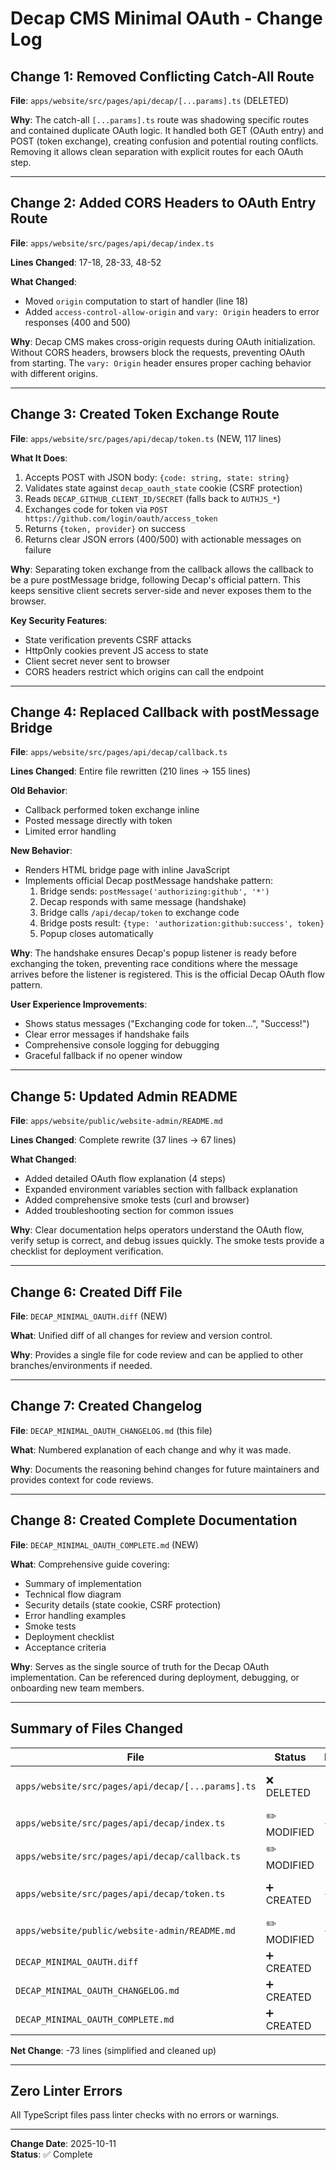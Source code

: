 # Decap CMS Minimal OAuth - Change Log

## Change 1: Removed Conflicting Catch-All Route

**File**: `apps/website/src/pages/api/decap/[...params].ts` (DELETED)

**Why**: The catch-all `[...params].ts` route was shadowing specific routes and contained duplicate OAuth logic. It handled both GET (OAuth entry) and POST (token exchange), creating confusion and potential routing conflicts. Removing it allows clean separation with explicit routes for each OAuth step.

---

## Change 2: Added CORS Headers to OAuth Entry Route

**File**: `apps/website/src/pages/api/decap/index.ts`

**Lines Changed**: 17-18, 28-33, 48-52

**What Changed**:
- Moved `origin` computation to start of handler (line 18)
- Added `access-control-allow-origin` and `vary: Origin` headers to error responses (400 and 500)

**Why**: Decap CMS makes cross-origin requests during OAuth initialization. Without CORS headers, browsers block the requests, preventing OAuth from starting. The `vary: Origin` header ensures proper caching behavior with different origins.

---

## Change 3: Created Token Exchange Route

**File**: `apps/website/src/pages/api/decap/token.ts` (NEW, 117 lines)

**What It Does**:
1. Accepts POST with JSON body: `{code: string, state: string}`
2. Validates state against `decap_oauth_state` cookie (CSRF protection)
3. Reads `DECAP_GITHUB_CLIENT_ID/SECRET` (falls back to `AUTHJS_*`)
4. Exchanges code for token via `POST https://github.com/login/oauth/access_token`
5. Returns `{token, provider}` on success
6. Returns clear JSON errors (400/500) with actionable messages on failure

**Why**: Separating token exchange from the callback allows the callback to be a pure postMessage bridge, following Decap's official pattern. This keeps sensitive client secrets server-side and never exposes them to the browser.

**Key Security Features**:
- State verification prevents CSRF attacks
- HttpOnly cookies prevent JS access to state
- Client secret never sent to browser
- CORS headers restrict which origins can call the endpoint

---

## Change 4: Replaced Callback with postMessage Bridge

**File**: `apps/website/src/pages/api/decap/callback.ts`

**Lines Changed**: Entire file rewritten (210 lines → 155 lines)

**Old Behavior**: 
- Callback performed token exchange inline
- Posted message directly with token
- Limited error handling

**New Behavior**:
- Renders HTML bridge page with inline JavaScript
- Implements official Decap postMessage handshake pattern:
  1. Bridge sends: `postMessage('authorizing:github', '*')`
  2. Decap responds with same message (handshake)
  3. Bridge calls `/api/decap/token` to exchange code
  4. Bridge posts result: `{type: 'authorization:github:success', token}`
  5. Popup closes automatically

**Why**: The handshake ensures Decap's popup listener is ready before exchanging the token, preventing race conditions where the message arrives before the listener is registered. This is the official Decap OAuth flow pattern.

**User Experience Improvements**:
- Shows status messages ("Exchanging code for token...", "Success!")
- Clear error messages if handshake fails
- Comprehensive console logging for debugging
- Graceful fallback if no opener window

---

## Change 5: Updated Admin README

**File**: `apps/website/public/website-admin/README.md`

**Lines Changed**: Complete rewrite (37 lines → 67 lines)

**What Changed**:
- Added detailed OAuth flow explanation (4 steps)
- Expanded environment variables section with fallback explanation
- Added comprehensive smoke tests (curl and browser)
- Added troubleshooting section for common issues

**Why**: Clear documentation helps operators understand the OAuth flow, verify setup is correct, and debug issues quickly. The smoke tests provide a checklist for deployment verification.

---

## Change 6: Created Diff File

**File**: `DECAP_MINIMAL_OAUTH.diff` (NEW)

**What**: Unified diff of all changes for review and version control.

**Why**: Provides a single file for code review and can be applied to other branches/environments if needed.

---

## Change 7: Created Changelog

**File**: `DECAP_MINIMAL_OAUTH_CHANGELOG.md` (this file)

**What**: Numbered explanation of each change and why it was made.

**Why**: Documents the reasoning behind changes for future maintainers and provides context for code reviews.

---

## Change 8: Created Complete Documentation

**File**: `DECAP_MINIMAL_OAUTH_COMPLETE.md` (NEW)

**What**: Comprehensive guide covering:
- Summary of implementation
- Technical flow diagram
- Security details (state cookie, CSRF protection)
- Error handling examples
- Smoke tests
- Deployment checklist
- Acceptance criteria

**Why**: Serves as the single source of truth for the Decap OAuth implementation. Can be referenced during deployment, debugging, or onboarding new team members.

---

## Summary of Files Changed

| File | Status | Lines | Purpose |
|------|--------|-------|---------|
| `apps/website/src/pages/api/decap/[...params].ts` | ❌ DELETED | -173 | Removed conflicting catch-all |
| `apps/website/src/pages/api/decap/index.ts` | ✏️ MODIFIED | +8 | Added CORS headers |
| `apps/website/src/pages/api/decap/callback.ts` | ✏️ MODIFIED | -55 | postMessage bridge pattern |
| `apps/website/src/pages/api/decap/token.ts` | ➕ CREATED | +117 | Token exchange endpoint |
| `apps/website/public/website-admin/README.md` | ✏️ MODIFIED | +30 | Enhanced documentation |
| `DECAP_MINIMAL_OAUTH.diff` | ➕ CREATED | - | Unified diff |
| `DECAP_MINIMAL_OAUTH_CHANGELOG.md` | ➕ CREATED | - | This changelog |
| `DECAP_MINIMAL_OAUTH_COMPLETE.md` | ➕ CREATED | - | Complete documentation |

**Net Change**: -73 lines (simplified and cleaned up)

---

## Zero Linter Errors

All TypeScript files pass linter checks with no errors or warnings.

---

**Change Date**: 2025-10-11  
**Status**: ✅ Complete

